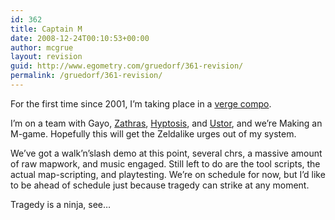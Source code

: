 ```yaml
---
id: 362
title: Captain M
date: 2008-12-24T00:10:53+00:00
author: mcgrue
layout: revision
guid: http://www.egometry.com/gruedorf/361-revision/
permalink: /gruedorf/361-revision/
---
```

For the first time since 2001, I&#8217;m taking place in a [verge compo](http://beta.verge-rpg.com/forums/news/240hov-how-about-m-has-begun).

I&#8217;m on a team with Gayo, [Zathras](http://zath.org/), [Hyptosis](http://lorestrome.com), and [Ustor](http://wundermint.com), and we&#8217;re Making an M-game. Hopefully this will get the Zeldalike urges out of my system.

We&#8217;ve got a walk&#8217;n&#8217;slash demo at this point, several chrs, a massive amount of raw mapwork, and music engaged. Still left to do are the tool scripts, the actual map-scripting, and playtesting. We&#8217;re on schedule for now, but I&#8217;d like to be ahead of schedule just because tragedy can strike at any moment.

Tragedy is a ninja, see&#8230;